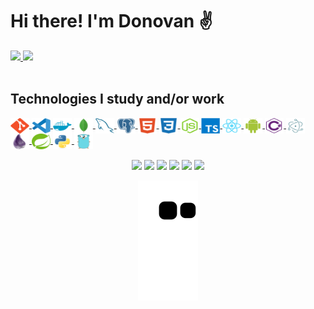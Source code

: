 # Hi there! I'm Donovan ✌

<div>
  <a href="https://www.linkedin.com/in/donovan-pechetti-a53946124/" target="_blank">
    <img src="https://img.shields.io/badge/-LinkedIn-%230077B5?style=for-the-badge&logo=linkedin">
  </a>

  <a href = "mailto:dovi_pf@hotmail.com">
    <img src="https://img.shields.io/badge/Email-%230077B5?style=for-the-badge&logo=microsoft-outlook">
  </a>

</div>

<br>

## Technologies I study and/or work

<div style="display: inline_block">
  <a href="https://git-scm.com/" target="_blank">
    <img align="center" alt="git" height="25" width="30" src="https://raw.githubusercontent.com/devicons/devicon/master/icons/git/git-original.svg">
  </a>

  <a href="https://code.visualstudio.com/" target="_blank">
    <img align="center" alt="vscode" height="25" width="30" src="https://raw.githubusercontent.com/devicons/devicon/master/icons/vscode/vscode-original.svg">
  </a>

  <a href="https://www.docker.com/" target="_blank">
    <img align="center" alt="docker" height="25" width="30" src="https://raw.githubusercontent.com/devicons/devicon/master/icons/docker/docker-plain.svg">
  </a>

  <a href="https://www.mongodb.com/" target="_blank">
    <img align="center" alt="mongodb" height="25" width="30" src="https://raw.githubusercontent.com/devicons/devicon/master/icons/mongodb/mongodb-original.svg">
  </a>

  <a href="https://www.mysql.com/" target="_blank">
    <img align="center" alt="mysql" height="25" width="30" src="https://raw.githubusercontent.com/devicons/devicon/master/icons/mysql/mysql-original.svg">
  </a>

  <a href="https://www.postgresql.org/" target="_blank">
    <img align="center" alt="postgresql" height="25" width="30" src="https://raw.githubusercontent.com/devicons/devicon/master/icons/postgresql/postgresql-plain.svg">
  </a>

  <a href="https://www.google.com/search?q=html5&oq=html5&aqs=chrome..69i57j0i433i512j0i512l8.1029j0j9&sourceid=chrome&ie=UTF-8" target="_blank">
    <img align="center" alt="html5" height="25" width="30" src="https://raw.githubusercontent.com/devicons/devicon/master/icons/html5/html5-plain.svg">
  </a>

  <a href="https://www.google.com/search?q=css3&oq=css3&aqs=chrome..69i57j0i512l9.1659j0j9&sourceid=chrome&ie=UTF-8" target="_blank">
    <img align="center" alt="css3" height="25" width="30" src="https://raw.githubusercontent.com/devicons/devicon/master/icons/css3/css3-plain.svg">
  </a>

  <a href="https://nodejs.org/en/" target="_blank">
    <img align="center" alt="nodejs" height="25" width="30" src="https://raw.githubusercontent.com/devicons/devicon/master/icons/nodejs/nodejs-original.svg">
  </a>

  <a href="https://www.typescriptlang.org/" target="_blank">
    <img align="center" alt="typescript" height="25" width="30" src="https://raw.githubusercontent.com/devicons/devicon/master/icons/typescript/typescript-plain.svg">
  </a>

  <a href="https://reactjs.org/" target="_blank">
    <img align="center" alt="react" height="25" width="30" src="https://raw.githubusercontent.com/devicons/devicon/master/icons/react/react-original.svg">
  </a>

  <a href="https://developer.android.com/studio" target="_blank">
    <img align="center" alt="android" height="25" width="30" src="https://raw.githubusercontent.com/devicons/devicon/master/icons/android/android-plain.svg">
  </a>

  <a href="https://www.google.com/search?q=csharp&oq=csharp&aqs=chrome..69i57j0i512l9.2252j0j4&sourceid=chrome&ie=UTF-8" target="_blank">
    <img align="center" alt="csharp" height="25" width="30" src="https://raw.githubusercontent.com/devicons/devicon/master/icons/csharp/csharp-line.svg">
  </a>

  <a href="https://www.electronjs.org/" target="_blank">
    <img align="center" alt="electron" height="25" width="30" src="https://raw.githubusercontent.com/devicons/devicon/master/icons/electron/electron-original.svg">
  </a>

  <a href="https://elixir-lang.org/" target="_blank">
    <img align="center" alt="elixir" height="25" width="30" src="https://raw.githubusercontent.com/devicons/devicon/master/icons/elixir/elixir-original.svg">
  </a>

  <a href="https://spring.io/" target="_blank">
    <img align="center" alt="spring" height="25" width="30" src="https://raw.githubusercontent.com/devicons/devicon/master/icons/spring/spring-original.svg">
  </a>

  <a href="https://www.python.org/" target="_blank">
    <img align="center" alt="python" height="25" width="30" src="https://raw.githubusercontent.com/devicons/devicon/master/icons/python/python-original.svg">
  </a>

  <a href="https://golang.org/" target="_blank">
    <img align="center" alt="go" height="25" width="30" src="https://raw.githubusercontent.com/devicons/devicon/master/icons/go/go-original.svg">
  </a>
</div>

<br>

<div align="center" >
  <img size="150em"src="https://github-readme-stats.vercel.app/api/top-langs/?username=DPechetti&layout=compact&langs_count=6&theme=dark"/>
  <img size="150em" src="https://github-readme-stats.vercel.app/api?username=DPechetti&show_icons=true&include_all_commits=true&count_private=true&theme=dark"/>
  <img size="150em"src="https://github-readme-streak-stats.herokuapp.com/?user=dpechetti&theme=dark"/>
  <img src="https://github-profile-summary-cards.vercel.app/api/cards/profile-details?username=DPechetti&theme=github_dark"/>
  <img src="https://activity-graph.herokuapp.com/graph?username=DPechetti&bg_color=000000&color=72d972&line=72d972&point=FFFFFF"/>
  <img src="https://github-profile-trophy.vercel.app/?username=DPechetti&theme=matrix&row=2&column=7"/>

![Snake animation](https://raw.githubusercontent.com/dpechetti/dpechetti/output/github-contribution-grid-snake.svg)

